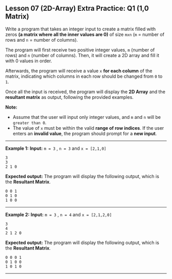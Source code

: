 ## Lesson 07 (2D-Array) Extra Practice: Q1 (1,0 Matrix)

Write a program that takes an integer input to create a matrix filled with zeros **(a matrix where all the inner values are 0)** of size `mxn` (`m` = number of rows and `n` = number of columns).

The program will first receive two positive integer values, `m` (number of rows) and `n` (number of columns). Then, it will create a 2D array and fill it with 0 values in order.

Afterwards, the program will receive a value `x` **for each column** of the matrix, indicating which columns in each row should be changed from `0` to `1`.

Once all the input is received, the program will display the **2D Array** and the **resultant matrix** as output, following the provided examples.

**Note:** 
* Assume that the user will input only integer values, and `m` and `n` will be `greater than 0`.
* The value of `x` must be within the valid **range of row indices**. If the user enters an **invalid value**, the program should prompt for a **new input**.

<hr>

**Example 1:**
**Input:** `m = 3` , `n = 3` and `x = [2,1,0]`

```
3
3
2 1 0
```

**Expected output:** The program will display the following output, which is the **Resultant Matrix**.
```
0 0 1 
0 1 0 
1 0 0 
```
<hr>

**Example 2:**
**Input:** `m = 3` , `n = 4` and `x = [2,1,2,0]`
```
3
4
2 1 2 0
```
**Expected output:**  The program will display the following output, which is the **Resultant Matrix**.
```
0 0 0 1 
0 1 0 0 
1 0 1 0 
```
<hr>

